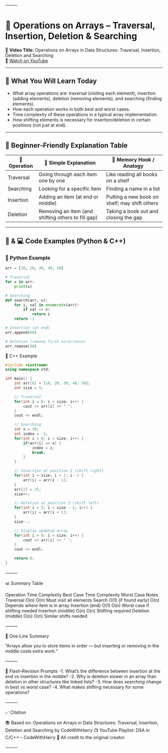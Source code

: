 ⸻

# 📘 Operations on Arrays – Traversal, Insertion, Deletion & Searching

🎥 **Video Title:** Operations on Arrays in Data Structures: Traversal, Insertion, Deletion and Searching  
🔗 [Watch on YouTube](https://www.youtube.com/watch?v=p5TDnxAYAZY&list=PLu0W_9lII9ahIappRPN0MCAgtOu3lQjQi&index=10)  

---

## 📌 What You Will Learn Today

- What array operations are: traversal (visiting each element), insertion (adding elements), deletion (removing elements), and searching (finding elements).  
- How each operation works in both best and worst cases.  
- Time complexity of these operations in a typical array implementation.  
- How shifting elements is necessary for insertion/deletion in certain positions (not just at end).

---

## 🧒 Beginner‑Friendly Explanation Table

| 📌 Operation     | 👶 Simple Explanation                                             | 🧠 Memory Hook / Analogy                                |
|------------------|-------------------------------------------------------------------|----------------------------------------------------------|
| Traversal        | Going through each item one by one                               | Like reading all books on a shelf                      |
| Searching        | Looking for a specific item                                       | Finding a name in a list                                |
| Insertion        | Adding an item (at end or middle)                                  | Putting a new book on shelf; may shift others           |
| Deletion         | Removing an item (and shifting others to fill gap)                | Taking a book out and closing the gap                  |

---

## 🐍 & 💻 Code Examples (Python & C++)

### 🐍 Python Example

```python
arr = [10, 20, 30, 40, 50]

# Traversal
for x in arr:
    print(x)

# Searching
def search(arr, x):
    for i, val in enumerate(arr):
        if val == x:
            return i
    return -1

# Insertion (at end)
arr.append(60)

# Deletion (remove first occurrence)
arr.remove(30)
```

🔎 C++ Example

```cpp
#include <iostream>
using namespace std;

int main() {
    int arr[6] = {10, 20, 30, 40, 50};
    int size = 5;

    // Traversal
    for(int i = 0; i < size; i++) {
        cout << arr[i] << " ";
    }
    cout << endl;

    // Searching
    int x = 30;
    int index = -1;
    for(int i = 0; i < size; i++) {
        if(arr[i] == x) {
            index = i;
            break;
        }
    }

    // Insertion at position 2 (shift right)
    for(int i = size; i > 2; i--) {
        arr[i] = arr[i - 1];
    }
    arr[2] = 25;
    size++;

    // Deletion at position 3 (shift left)
    for(int i = 3; i < size - 1; i++) {
        arr[i] = arr[i + 1];
    }
    size--;

    // Display updated array
    for(int i = 0; i < size; i++) {
        cout << arr[i] << " ";
    }
    cout << endl;

    return 0;
}
```

⸻

📊 Summary Table

Operation	Time Complexity Best Case	Time Complexity Worst Case	Notes
Traversal	O(n)	O(n)	Must visit all elements
Search	O(1) (if found early)	O(n)	Depends where item is in array
Insertion (end)	O(1)	O(n)	Worst case if shifting needed
Insertion (middle)	O(n)	O(n)	Shifting required
Deletion (middle)	O(n)	O(n)	Similar shifts needed


⸻

💬 One‑Line Summary

“Arrays allow you to store items in order — but inserting or removing in the middle costs extra work.”

⸻

🔁 Flash‑Revision Prompts
	-1.	What’s the difference between insertion at the end vs insertion in the middle?
	-2.	Why is deletion slower in an array than deletion in other structures like linked lists?
	-3.	How does searching change in best vs worst case?
	-4.	What makes shifting necessary for some operations?

⸻

✅ Citation

📚 Based on: Operations on Arrays in Data Structures: Traversal, Insertion, Deletion and Searching by CodeWithHarry
📺 YouTube Playlist: DSA in C/C++ – CodeWithHarry
🧠 All credit to the original creator.

⸻
